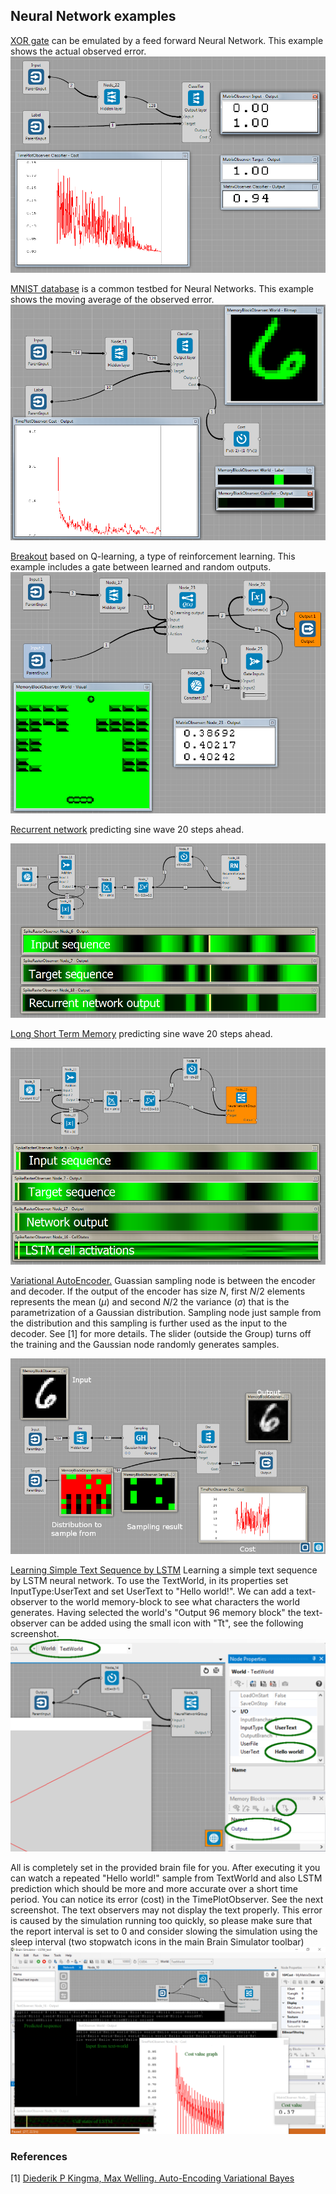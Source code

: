 ## Neural Network examples
[XOR gate](https://github.com/GoodAI/BrainSimulatorSampleProjects/blob/master/NeuralNetworks/Xor.brain) can be emulated by a feed forward Neural Network. This example shows the actual observed error.<br>
![](../img/XOR_flow.PNG)

[MNIST database](https://github.com/GoodAI/BrainSimulatorSampleProjects/blob/master/NeuralNetworks/Mnist.brain) is a common testbed for Neural Networks. This example shows the moving average of the observed error.<br>
![](../img/MNIST_flow.PNG)

[Breakout](https://github.com/GoodAI/BrainSimulatorSampleProjects/blob/master/NeuralNetworks/Breakout.brain) based on Q-learning, a type of reinforcement learning. This example includes a gate between learned and random outputs.
![](../img/Breakout_flow.PNG)

[Recurrent network](https://github.com/GoodAI/BrainSimulatorSampleProjects/blob/master/NeuralNetworks/RNN_sine.brain) predicting sine wave 20 steps ahead.

![](../img/RNN_sine.PNG)

[Long Short Term Memory](https://github.com/GoodAI/BrainSimulatorSampleProjects/blob/master/NeuralNetworks/LSTM_sine.brain) predicting sine wave 20 steps ahead.

![](../img/LSTM_sine.PNG)

[Variational AutoEncoder.](https://github.com/GoodAI/BrainSimulatorSampleProjects/blob/master/NeuralNetworks/VariGauss.brain) Guassian sampling node is between the encoder and decoder. If the output of the encoder has size $N$, first $N/2$ elements represents the mean ($\mu$) and second $N/2$ the variance ($\sigma$) that is the parametrization of a Gaussian distribution. Sampling node just sample from the distribution and this sampling is further used as the input to the decoder. See [1] for more details. The slider (outside the Group) turns off the training and the Gaussian node randomly generates samples.

![](../img/Vari_AutoEncoder_brain.PNG)

[Learning Simple Text Sequence by LSTM](https://github.com/GoodAI/BrainSimulatorSampleProjects/blob/master/NeuralNetworks/LSTM_text.brain)
Learning a simple text sequence by LSTM neural network.
To use the TextWorld, in its properties set InputType:UserText and set UserText to "Hello world!".
We can add a text-observer to the world memory-block to see what characters the world generates.
Having selected the world's "Output 96 memory block" the text-observer can be added using the small icon with "Tt", see the following screenshot.
![](../img/LSTM_text2.png)

All is completely set in the provided brain file for you.
After executing it you can watch a repeated "Hello world!" sample from TextWorld and also LSTM prediction which should be more and more accurate over a short time period.
You can notice its error (cost) in the TimePlotObserver. See the next screenshot.
The text observers may not display the text properly. This error is caused by the simulation running too quickly, so please make sure that the report interval is set to 0 and consider slowing the simulation using the sleep interval (two stopwatch icons in the main Brain Simulator toolbar)
![](../img/LSTM_text.png)

### References
 [1] [Diederik P Kingma, Max Welling. Auto-Encoding Variational Bayes](http://arxiv.org/abs/1312.6114)
